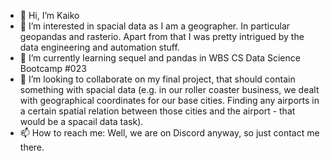 - 👋 Hi, I’m Kaiko
- 👀 I’m interested in spacial data as  I am a geographer. In particular geopandas and rasterio. Apart from that I was pretty intrigued by the data engineering and automation stuff.
- 🌱 I’m currently learning sequel and pandas in WBS CS Data Science Bootcamp #023
- 💞️ I’m looking to collaborate on my final project, that should contain something with spacial data (e.g. in our roller coaster business, we dealt with geographical coordinates for our base cities. Finding any airports in a certain spatial relation between those cities and the airport - that would be a spacail data task).
- 📫 How to reach me: Well, we are on Discord anyway, so just contact me there.

<!---
Kaiko304/Kaiko304 is a ✨ special ✨ repository because its `README.md` (this file) appears on your GitHub profile.
You can click the Preview link to take a look at your changes.
--->
